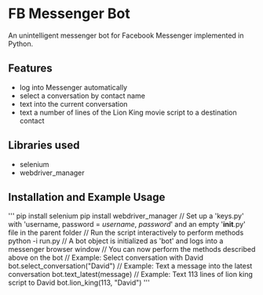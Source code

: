 # FB Messenger Bot
An unintelligent messenger bot for Facebook Messenger implemented in Python.

## Features
- log into Messenger automatically
- select a conversation by contact name
- text into the current conversation
- text a number of lines of the Lion King movie script to a destination contact

## Libraries used
- selenium
- webdriver_manager

## Installation and Example Usage
'''
pip install selenium
pip install webdriver_manager
// Set up a 'keys.py' with 'username, password = *username*, *password*' and an empty '__init__.py' file in the parent folder
// Run the script interactively to perform methods
python -i run.py
// A bot object is initialized as 'bot' and logs into a messenger browser window
// You can now perform the methods described above on the bot
// Example: Select conversation with David
bot.select_conversation("David")
// Example: Text a message into the latest conversation
bot.text_latest(message)
// Example: Text 113 lines of lion king script to David
bot.lion_king(113, "David")
'''
